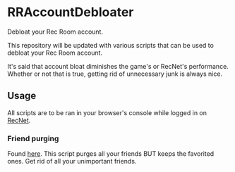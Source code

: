# RRAccountDebloater
Debloat your Rec Room account.

This repository will be updated with various scripts that can be used to debloat your Rec Room account.

It's said that account bloat diminishes the game's or RecNet's performance. Whether or not that is true, getting rid of unnecessary junk is always nice.

## Usage
All scripts are to be ran in your browser's console while logged in on [RecNet](https://rec.net). 

### Friend purging
Found [here](https://github.com/Jegarde/RRAccountDebloater/blob/main/friend_purge.js).
This script purges all your friends BUT keeps the favorited ones. Get rid of all your unimportant friends.
